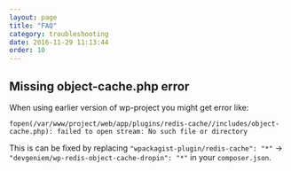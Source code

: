 ```yaml
---
layout: page
title: "FAQ"
category: troubleshooting
date: 2016-11-29 11:13:44
order: 10
---
```


## Missing object-cache.php error
When using earlier version of wp-project you might get error like:

```
fopen(/var/www/project/web/app/plugins/redis-cache//includes/object-cache.php): failed to open stream: No such file or directory
```

This is can be fixed by replacing `"wpackagist-plugin/redis-cache": "*"` -> `"devgeniem/wp-redis-object-cache-dropin": "*"` in your `composer.json`.
